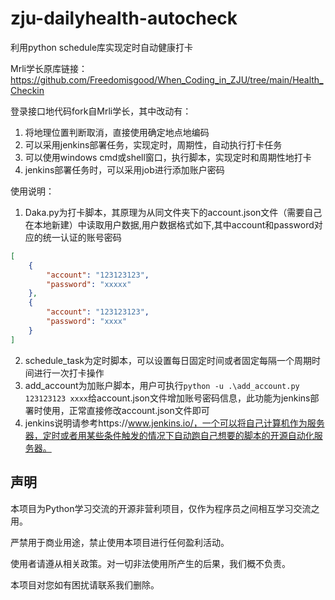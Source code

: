 # zju-dailyhealth-autocheck
利用python schedule库实现定时自动健康打卡

Mrli学长原库链接：https://github.com/Freedomisgood/When_Coding_in_ZJU/tree/main/Health_Checkin

登录接口地代码fork自Mrli学长，其中改动有：

1. 将地理位置判断取消，直接使用确定地点地编码
2. 可以采用jenkins部署任务，实现定时，周期性，自动执行打卡任务
3. 可以使用windows cmd或shell窗口，执行脚本，实现定时和周期性地打卡
4. jenkins部署任务时，可以采用job进行添加账户密码

使用说明：

1. Daka.py为打卡脚本，其原理为从同文件夹下的account.json文件（需要自己在本地新建）中读取用户数据,用户数据格式如下,其中account和password对应的统一认证的账号密码

```JSON
[
    {
        "account": "123123123",
        "password": "xxxxx"
    },
    {
        "account": "123123123",
        "password": "xxxx"
    }
]
```

2. schedule_task为定时脚本，可以设置每日固定时间或者固定每隔一个周期时间进行一次打卡操作
3. add_account为加账户脚本，用户可执行`python -u .\add_account.py 123123123 xxxx`给account.json文件增加账号密码信息，此功能为jenkins部署时使用，正常直接修改account.json文件即可
4. jenkins说明请参考https://www.jenkins.io/，一个可以将自己计算机作为服务器，定时或者用某些条件触发的情况下自动跑自己想要的脚本的开源自动化服务器。

## 声明

本项目为Python学习交流的开源非营利项目，仅作为程序员之间相互学习交流之用。

严禁用于商业用途，禁止使用本项目进行任何盈利活动。

使用者请遵从相关政策。对一切非法使用所产生的后果，我们概不负责。

本项目对您如有困扰请联系我们删除。
